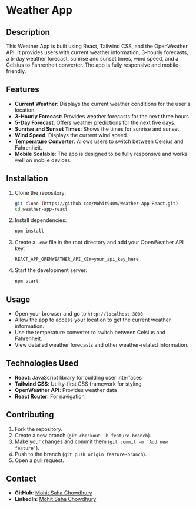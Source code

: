 # Weather App

## Description
This Weather App is built using React, Tailwind CSS, and the OpenWeather API. It provides users with current weather information, 3-hourly forecasts, a 5-day weather forecast, sunrise and sunset times, wind speed, and a Celsius to Fahrenheit converter. The app is fully responsive and mobile-friendly.

## Features
- **Current Weather**: Displays the current weather conditions for the user's location.
- **3-Hourly Forecast**: Provides weather forecasts for the next three hours.
- **5-Day Forecast**: Offers weather predictions for the next five days.
- **Sunrise and Sunset Times**: Shows the times for sunrise and sunset.
- **Wind Speed**: Displays the current wind speed.
- **Temperature Converter**: Allows users to switch between Celsius and Fahrenheit.
- **Mobile Scalable**: The app is designed to be fully responsive and works well on mobile devices.


## Installation

1. Clone the repository:
    ```bash
    git clone (https://github.com/Mohit940m/Weather-App-React.git)
    cd weather-app-react
    ```

2. Install dependencies:
    ```bash
    npm install
    ```

3. Create a `.env` file in the root directory and add your OpenWeather API key:
    ```plaintext
    REACT_APP_OPENWEATHER_API_KEY=your_api_key_here
    ```

4. Start the development server:
    ```bash
    npm start
    ```

## Usage
- Open your browser and go to `http://localhost:3000`
- Allow the app to access your location to get the current weather information.
- Use the temperature converter to switch between Celsius and Fahrenheit.
- View detailed weather forecasts and other weather-related information.

## Technologies Used
- **React**: JavaScript library for building user interfaces
- **Tailwind CSS**: Utility-first CSS framework for styling
- **OpenWeather API**: Provides weather data
- **React Router**: For navigation

## Contributing
1. Fork the repository.
2. Create a new branch (`git checkout -b feature-branch`).
3. Make your changes and commit them (`git commit -m 'Add new feature'`).
4. Push to the branch (`git push origin feature-branch`).
5. Open a pull request.


## Contact
- **GitHub**: [Mohit Saha Chowdhury]([https://github.com/yourusername](https://github.com/Mohit940m))
- **LinkedIn**: [Mohit Saha Chowdhury]([https://linkedin.com/in/yourprofile](https://www.linkedin.com/in/mohit-saha-chowdhury))

